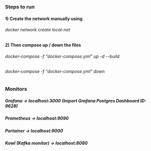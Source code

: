 #
### Steps to run
#### 1) Create the network manually using
###### docker network create local-net
#### 2) Then compose up / down the files
###### docker-compose -f "docker-compose.yml" up -d --build
###### docker-compose -f "docker-compose.yml" down
#
### Monitors
##### Grafana ->  localhost:3000 (Import Grafana Postgres Dashboard ID: 9628)
##### Prometheus -> localhost:9090
##### Portainer -> localhost:9000
##### Kowl (Kafka monitor) -> localhost:8080


